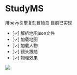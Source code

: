 # StudyMS
用bevy引擎复刻冒险岛
目前已实现
- [✓] 解析地图json文件
- [✓] 加载地图
- [✓] 加载人物
- [✓] 镜头跟随
- [✓] 物理效果

![](https://github.com/PShocker/StudyMS/blob/master/demo.png)
